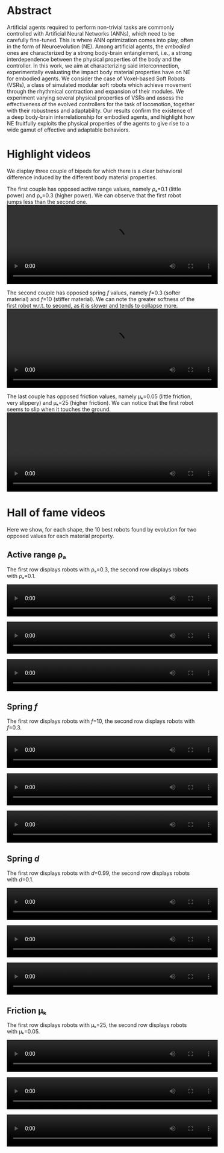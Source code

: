# Abstract
Artificial agents required to perform non-trivial tasks are commonly controlled with Artificial Neural Networks (ANNs), which need to be carefully fine-tuned.
This is where ANN optimization comes into play, often in the form of Neuroevolution (NE).
Among artificial agents, the _embodied_ ones are characterized by a strong body-brain entanglement, i.e., a strong interdependence between the physical properties of the body and the controller.
In this work, we aim at characterizing said interconnection, experimentally evaluating the impact body material properties have on NE for embodied agents.
We consider the case of Voxel-based Soft Robots (VSRs), a class of simulated modular soft robots which achieve movement through the rhythmical contraction and expansion of their modules.
We experiment varying several physical properties of VSRs and assess the effectiveness of the evolved controllers for the task of locomotion, together with their robustness and adaptability.
Our results confirm the existence of a deep body-brain interrelationship for embodied agents, and highlight how NE fruitfully exploits the physical properties of the agents to give rise to a wide gamut of effective and adaptable behaviors.


# Highlight videos
We display three couple of bipeds for which there is a clear behavioral difference induced by the different body material properties.

The first couple has opposed active range values, namely ρₐ=0.1 (little power) and ρₐ=0.3 (higher power). We can observe that the first robot jumps less than the second one.
<video width="560" height="210" controls src="video/active.mov"></video>

The second couple has opposed spring _f_ values, namely _f_=0.3 (softer material) and _f_=10 (stiffer material). We can note the greater softness of the first robot w.r.t. to second, as it is slower and tends to collapse more.
<video width="560" height="210" controls src="video/springf.mov"></video>

The last couple has opposed friction values, namely μₖ=0.05 (little friction, very slippery) and μₖ=25 (higher friction). We can notice that the first robot seems to slip when it touches the ground.
<video width="560" height="210" controls src="video/friction.mov"></video>

# Hall of fame videos
Here we show, for each shape, the 10 best robots found by evolution for two opposed values for each material property.

## Active range ρₐ
The first row displays robots with ρₐ=0.3, the second row displays robots with ρₐ=0.1.

<video width="560" height="85" controls src="video/biped-active.mkv"></video>

<video width="560" height="85" controls src="video/comb-active.mkv"></video>

<video width="560" height="85" controls src="video/worm-active.mkv"></video>


## Spring _f_
The first row displays robots with _f_=10, the second row displays robots with _f_=0.3.

<video width="560" height="85" controls src="video/biped-springf.mkv"></video>

<video width="560" height="85" controls src="video/comb-springf.mkv"></video>

<video width="560" height="85" controls src="video/worm-springf.mkv"></video>


## Spring _d_
The first row displays robots with _d_=0.99, the second row displays robots with _d_=0.1.

<video width="560" height="85" controls src="video/biped-springd.mkv"></video>

<video width="560" height="85" controls src="video/comb-springd.mkv"></video>

<video width="560" height="85" controls src="video/worm-springd.mkv"></video>


## Friction μₖ
The first row displays robots with μₖ=25, the second row displays robots with μₖ=0.05.

<video width="560" height="85" controls src="video/biped-friction.mkv"></video>

<video width="560" height="85" controls src="video/comb-friction.mkv"></video>

<video width="560" height="85" controls src="video/worm-friction.mkv"></video>
